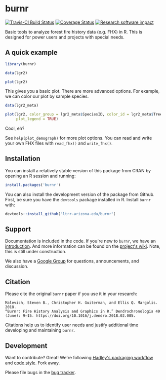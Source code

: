 # burnr

[![Travis-CI Build Status](https://travis-ci.org/ltrr-arizona-edu/burnr.svg?branch=master)](https://travis-ci.org/ltrr-arizona-edu/burnr)
[![Coverage Status](https://coveralls.io/repos/github/ltrr-arizona-edu/burnr/badge.svg?branch=master)](https://coveralls.io/github/ltrr-arizona-edu/burnr?branch=master)
[![Research software impact](http://depsy.org/api/package/cran/burnr/badge.svg)](http://depsy.org/package/r/burnr)



Basic tools to analyze forest fire history data (e.g. FHX) in R. This is designed for power users and projects with special needs.

## A quick example

```R
library(burnr)

data(lgr2)

plot(lgr2)
```

This gives you a basic plot. There are more advanced options. For example, we can color our plot by sample species.

```R
data(lgr2_meta)

plot(lgr2, color_group = lgr2_meta$SpeciesID, color_id = lgr2_meta$TreeID,
     plot_legend = TRUE)
```

Cool, eh?

See `help(plot_demograph)` for more plot options. You can read and write your own FHX files with `read_fhx()` and `write_fhx()`.

## Installation

You can install a relatively stable version of this package from CRAN by opening an R session and running:

```R
install.packages('burnr')
```

You can also install the development version of the package from Github. First, be sure you have the `devtools` package installed in R. Install `burnr` with:

```R
devtools::install_github("ltrr-arizona-edu/burnr")
```

## Support

Documentation is included in the code. If you're new to `burnr`, we have an [introduction](https://cran.r-project.org/package=burnr/vignettes/introduction.html). And more information can be found on the [project's wiki](https://github.com/ltrr-arizona-edu/burnr/wiki). Note, this is still under construction.

We also have a [Google Group](https://groups.google.com/forum/#!forum/burnr) for questions, announcements, and discussion.

## Citation

Please cite the original `burnr` paper if you use it in your research: 

    Malevich, Steven B., Christopher H. Guiterman, and Ellis Q. Margolis. 2018. 
    “Burnr: Fire History Analysis and Graphics in R.” Dendrochronologia 49 
    (June): 9–15. https://doi.org/10.1016/j.dendro.2018.02.005.


Citations help us to identify user needs and justify additional time developing and maintaining `burnr`.


## Development

Want to contribute? Great! We're following [Hadley's packaging workflow](http://r-pkgs.had.co.nz/) and [code style](http://adv-r.had.co.nz/Style.html). Fork away.

Please file bugs in the [bug tracker](https://github.com/ltrr-arizona-edu/burnr/issues).
